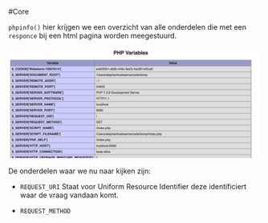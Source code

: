 #Core

`phpinfo()` hier krijgen we een overzicht van alle onderdelen die met een `responce`
 bij een html pagina worden meegestuurd.

![phpinfo](../asset/php_info.png)

De onderdelen waar we nu naar kijken zijn:
* `REQUEST_URI`
Staat voor Uniform Resource Identifier deze identificiert waar de vraag vandaan komt.

* `REQUEST_METHOD`